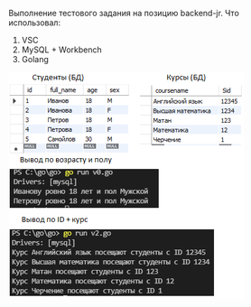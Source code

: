 Выполнение тестового задания на позицию backend-jr.
Что использовал:
1. VSC
2. MySQL + Workbench
3. Golang

![v0.png](https://github.com/RodionSV420/backend-jr/blob/main/v0.png)
